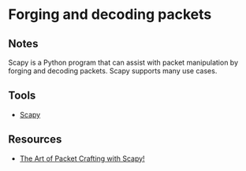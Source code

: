 # Forging and decoding packets

## Notes

Scapy is a Python program that can assist with packet manipulation by forging and decoding packets. Scapy supports 
many use cases.

## Tools

* [Scapy](https://scapy.net)

## Resources

* [The Art of Packet Crafting with Scapy!](https://0xbharath.github.io/art-of-packet-crafting-with-scapy/index.html)
